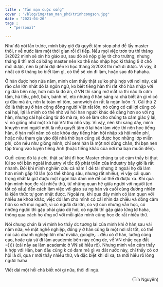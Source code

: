```yaml
---
title : "Tản mạn cuộc sống"
cover : "/blog/img/tan_man_phd/trinhcongson.jpg"
date : "2021-04-26"
tags : 
  - "personal"

---
```

Như đã nói lần trước, mình bây giờ đã quyết tâm stop phd để lấy master thôi, r về nước làm một thời gian rồi đi tiếp. Nếu mọi việc trơn tru thì tháng 3/2022 mình sẽ xin hb giáo sư, sau đó sẽ nộp giấy tờ cho trường, nhưng tháng 8 thì mới có bằng master nên ko thể nào nhập học kì tháng 9 ở chỗ mới được, nên là phải đợi đến kì học tháng 3/2023 thì mới đi được. Vì vậy, ít nhất có 6 tháng ko biết làm gì, có thể sẽ xin đi làm, hoặc sao đó hahaha.

Ở hàn được hơn nửa năm, mình cảm thấy thật sự ko phù hợp với nơi này, cái rào cản lớn nhất đó là ngôn ngữ, ko biết tiếng hàn thì rất khó hòa nhập với ng dân bên này, hơn nữa là đồ ăn, ở VN thì sáng mở mắt ra thì nào là cơm tấm, hủ tiếu, phở, bún, bánh mì, etc nhưng ở hàn sáng ra chả biết ăn gì vì có gì đâu mà ăn, nên là toàn mì tôm, sandwich ăn rất là ngán luôn :'(. Cái thứ 2 đó là thật sự ở hàn cộng đồng người Việt rất lớn, nó cũng có cái lợi cũng có cái hại, lợi là mình có thể nhờ vả hỏi han người khác dễ dàng hơn so với ng hàn, nhưng cái hại cũng từ đó mà ra, nó sẽ làm cho chúng ta cảm giác ỷ lại, vì nó giống như một xã hội VN thu nhỏ vậy. Vì vậy, nên khi sang đây, mình khuyên mọi người một là nếu quyết tâm ở lại hàn làm việc thì nên học tiếng hàn, ở hàn mỗi năm có các khóa dạy tiếng hàn hội nhập xã hội miễn phí, hoặc nếu tham gia vào đội nhà thờ bạn cũng sẽ được học những lớp miễn phí, còn nếu như giống mình, chỉ xem hàn là một nơi dừng chân, thì bạn nen tập trung vào luyện tiếng Anh (hoặc tiếng khác của nơi mà bạn muốn đến).

Cuối cùng đó là ý chí, thật sự khi đi học Master chúng ta sẽ cảm thấy bị thụt lùi so với bên ngoài industry vì tốc độ phát triển của industry bây giờ là rất nhanh. Đôi khi mình nghiên cứu cả năm 1 đề tài nhưng ở ngoài họ đã làm hơn mình gấp 10 lần (có thể không sâu, nhưng rất nhiều), vì vậy cái quan trọng nhất là giữ được một ngọn lửa đam mê để có thể  đi được xa. Khi qua hàn mình học đc rất nhiều thứ, từ những quan hệ giữa người với người (có tốt có xấu) đến cách làm việc với giao sư ng hàn và cuối cùng đương nhiên là kiến thức tự gom nhặt được. Ngoài ra, khi qua đây mình có làm quen với nhiều ae khoa khác, việc đó làm cho mình có cái nhìn đa chiều và đồng cảm hơn so với mọi người, vì có người đã lớn, co vợ con nhưng vẫn học, có những người thì gặp phải giáo dở hơi, có người thì gặp giáo lửng lơ haha, thông qua cách họ ứng xử với mỗi giáo mình cũng học đc rất nhiều thứ.

Nói chung chán là vì mình ko thấy đc tương lai của mình khi ở hàn sau vài năm nữa, về mặt nghề nghiệp, đồng ý ở hàn cũng là một nơi rất tốt, có thể nói các doanh nghiệp lớn như nvidia, google,... đều có ở hàn, lương cũng cao, hoặc giả sử đi làm academic bên này cũng dc, về VN chắc cạp đất =)))) (cái này ae làm academic ở VN sẽ hiểu rõ). Nhưng mình vẫn cảm thấy k hợp với Hàn, ban đầu cũng k có đam mê gì vs đât nước này, chỉ thấy có cơ hội là đi, qua r mới thấy nhiều thứ, và đặc biệt khi đi xa, ta mới hiểu rõ lòng người haha.

Viết dài một hồi chả biết nói gì nữa, thôi đi ngủ.



<div style="text-align: right"> (Tín Nguyễn) </div>
